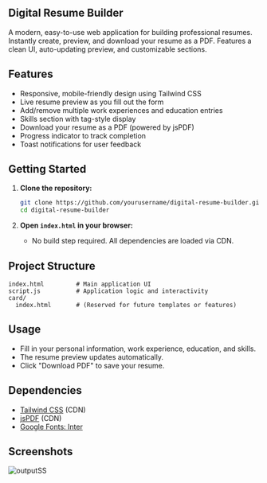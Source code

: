 ## Digital Resume Builder

A modern, easy-to-use web application for building professional resumes. Instantly create, preview, and download your resume as a PDF. Features a clean UI, auto-updating preview, and customizable sections.

## Features

- Responsive, mobile-friendly design using Tailwind CSS
- Live resume preview as you fill out the form
- Add/remove multiple work experiences and education entries
- Skills section with tag-style display
- Download your resume as a PDF (powered by jsPDF)
- Progress indicator to track completion
- Toast notifications for user feedback

## Getting Started

1. **Clone the repository:**
   ```sh
   git clone https://github.com/yourusername/digital-resume-builder.git
   cd digital-resume-builder
   ```

2. **Open `index.html` in your browser:**
   - No build step required. All dependencies are loaded via CDN.

## Project Structure

```
index.html         # Main application UI
script.js          # Application logic and interactivity
card/
  index.html       # (Reserved for future templates or features)
```

## Usage

- Fill in your personal information, work experience, education, and skills.
- The resume preview updates automatically.
- Click "Download PDF" to save your resume.

## Dependencies

- [Tailwind CSS](https://tailwindcss.com/) (CDN)
- [jsPDF](https://github.com/parallax/jsPDF) (CDN)
- [Google Fonts: Inter](https://fonts.google.com/specimen/Inter)

## Screenshots

![outputSS](.png)

